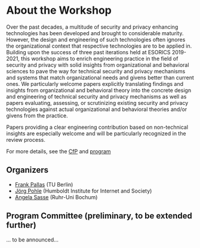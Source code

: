 # About the Workshop


Over the past decades, a multitude of security and privacy enhancing technologies has been developed and brought to considerable maturity. However, the design and engineering of such technologies often ignores the organizational context that respective technologies are to be applied in. Building upon the success of three past iterations held at ESORICS 2019-2021, this workshop aims to enrich engineering practice in the field of security and privacy with solid insights from organizational and behavioral sciences to pave the way for technical security and privacy mechanisms and systems that match organizational needs and givens better than current ones. We particularly welcome papers explicitly translating findings and insights from organizational and behavioral theory into the concrete design and engineering of technical security and privacy mechanisms as well as papers evaluating, assessing, or scrutinizing existing security and privacy technologies against actual organizational and behavioral theories and/or givens from the practice.

Papers providing a clear engineering contribution based on non-technical insights are especially welcome and will be particularly recognized in the review process.

For more details, see the [CfP](/cfp) and [program](/prog)

## Organizers

* [Frank Pallas](https://www.ise.tu-berlin.de/fp) (TU Berlin)
* [Jörg Pohle](https://www.hiig.de/en/jorg-pohle/) (Humboldt Institute for Internet and Society)
* [Angela Sasse](https://www.ei.ruhr-uni-bochum.de/fakultaet/personen/sasse/) (Ruhr-Uni Bochum)

## Program Committee (preliminary, to be extended further)

... to be announced...

<!-- nnn
* Athena Bourka (ENISA)
* Adrian Dabrowski (University of California, Irvine)
* Matthias Fassl (CISPA)
* Lea Gröber (CISPA)
* Seda Gürses (TU Delft)
* Marit Hansen (ULD)
* Heleen Janssen (Cambridge University / University of Amsterdam)
* Gabriele Lenzini (University of Luxembourg)
* Sebastian Pape (Goethe University Frankfurt/Main)
* Simon Parkin (TU Delft)
* Katharina Pfeffer (SBA Research)
* Karen Renaud (University of Strathclyde)
* Burkhard Schäfer (Edinburgh University)
* Andrew Simpson (University of Oxford)
* Jatinder Singh (Cambridge University)
* Max-R. Ulbricht (TU Berlin)
* Tobias Urban (Institute for Internet Security – if(is) and secunet)
* Melanie Volkamer (KIT)
-->

<!-- Workshop organization is partially supported by the project [DaSKITA](https://www.ise.tu-berlin.de/menue/projekte/daskita/), funded by the German [Ministry of Justice and for Consumer Protection](https://www.bmjv.de) -->
